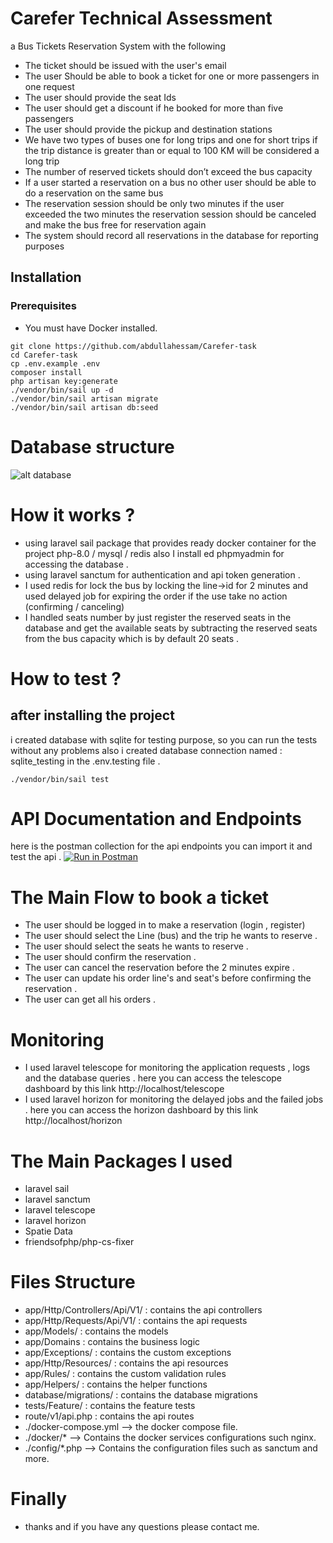 # Carefer Technical Assessment

a Bus Tickets Reservation System with the following

* The ticket should be issued with the user's email
* The user Should be able to book a ticket for one or more passengers in one request
* The user should provide the seat Ids
* The user should get a discount if he booked for more than five passengers
* The user should provide the pickup and destination stations
* We have two types of buses one for long trips and one for short trips if the trip distance is
  greater than or equal to 100 KM will be considered a long trip
* The number of reserved tickets should don’t exceed the bus capacity
* If a user started a reservation on a bus no other user should be able to do a reservation on the
  same bus
* The reservation session should be only two minutes if the user exceeded the two minutes the
  reservation session should be canceled and make the bus free for reservation again
* The system should record all reservations in the database for reporting purposes
## Installation
### Prerequisites
* You must have Docker installed.

```shell
git clone https://github.com/abdullahessam/Carefer-task
cd Carefer-task
cp .env.example .env
composer install
php artisan key:generate
./vendor/bin/sail up -d
./vendor/bin/sail artisan migrate
./vendor/bin/sail artisan db:seed

```
# Database structure
![alt database](https://www11.0zz0.com/2023/04/28/01/194804685.png)

# How it works ?
* using laravel sail package that provides ready docker container for the project  php-8.0 / mysql / redis
  also I install ed phpmyadmin for accessing the database .
* using laravel sanctum for authentication and api token generation .
* I used redis for lock the bus by locking the line->id for 2 minutes and used delayed job for expiring the order if the use take no action (confirming / canceling)
* I handled seats number by just register the reserved seats in the database and get the available seats by subtracting the reserved seats from the bus capacity which is by default 20 seats .

# How to test ?
## after installing the project
i created database with sqlite for testing purpose, so you can run the tests without any problems also  i created database connection named : sqlite_testing in the .env.testing file .
```shell
./vendor/bin/sail test
```


# API Documentation and Endpoints
here is the postman collection for the api endpoints you can import it and test the api .
[![Run in Postman](https://run.pstmn.io/button.svg)](https://documenter.getpostman.com/view/2535308/2s93eR6bj5)

# The Main Flow to book a ticket
* The user should be logged in to make a reservation (login , register)
* The user should select the Line (bus) and the trip he wants to reserve .
* The user should select the seats he wants to reserve .
* The user should confirm the reservation .
* The user can cancel the reservation before the 2 minutes expire .
* The user can update his order line's and seat's before confirming the reservation .
* The user can get all his orders .

# Monitoring
* I used laravel telescope for monitoring the application requests , logs and the database queries .
here you can access the telescope dashboard by this link http://localhost/telescope
* I used laravel horizon for monitoring the delayed jobs and the failed jobs .
here you can access the horizon dashboard by this link http://localhost/horizon

# The Main Packages I used
* laravel sail
* laravel sanctum
* laravel telescope
* laravel horizon
* Spatie Data
* friendsofphp/php-cs-fixer

# Files Structure
* app/Http/Controllers/Api/V1/ : contains the api controllers
* app/Http/Requests/Api/V1/ : contains the api requests
* app/Models/ : contains the models
* app/Domains : contains the business logic
* app/Exceptions/ : contains the custom exceptions
* app/Http/Resources/ : contains the api resources
* app/Rules/ : contains the custom validation rules
* app/Helpers/ : contains the helper functions
* database/migrations/ : contains the database migrations
* tests/Feature/ : contains the feature tests
* route/v1/api.php : contains the api routes
* ./docker-compose.yml --> the docker compose file.
 * ./docker/* --> Contains the docker services configurations such nginx.
*  ./config/*.php --> Contains the configuration files such as sanctum and more.

# Finally
* thanks and if you have any questions please contact me.
